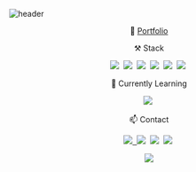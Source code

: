 <!--
**lzhxxn/lzhxxn** is a ✨ _special_ ✨ repository because its `README.md` (this file) appears on your GitHub profile.

Here are some ideas to get you started:

- 🔭 I’m currently working on ...
- 🌱 I’m currently learning ...
- 👯 I’m looking to collaborate on ...
- 🤔 I’m looking for help with ...
- 💬 Ask me about ...
- 📫 How to reach me: ...
- 😄 Pronouns: ...
- ⚡ Fun fact: ...
-->
![header](https://capsule-render.vercel.app/api?type=soft&color=auto&height=150&section=header&text=JihoonLee&fontSize=50&animation=twinkling)

<p align="center"> 💬 <a href="https://www.notion.so/LEE-JIHOON-d7910b6233b44d309723727ad15da6d2">Portfolio</a></p>
<p align="center"> ⚒ Stack </p>
<p align="center">
<p align="center">
  <img src="https://img.shields.io/badge/Java-007396?style=flat-square&logo=Java&logoColor=white"/></a>&nbsp
  <img src="https://img.shields.io/badge/Spring-6DB33F?style=flat-square&logo=Spring&logoColor=white"/></a>&nbsp 
  <img src="https://img.shields.io/badge/Javascript-ffb13b?style=flat-square&logo=javascript&logoColor=white"/></a>&nbsp 
  <img src="https://img.shields.io/badge/css-1572B6?style=flat-square&logo=css3&logoColor=white"/></a>&nbsp 
  <img src="https://img.shields.io/badge/Mysql-E6B91E?style=flat-square&logo=MySql&logoColor=white"/></a>&nbsp
  <img src="https://img.shields.io/badge/Oracle-F80000?style=flat-square&logo=Oracle&logoColor=white"/></a>&nbsp
</p>
<p align="center"> 🌱 Currently Learning </p>
<p align="center">
  <img src="https://img.shields.io/badge/Python-3766AB?style=flat-square&logo=Python&logoColor=white"/></a>&nbsp
</p>
<p align="center"> 📫  Contact </p>
<p align="center">
<a href="https://velog.io/@lzhxxn"><img src="https://img.shields.io/badge/Tech%20Blog-11B48A?style=flat-square&logo=Vimeo&logoColor=white&link=https://velog.io/@lzhxxn"/</a>&nbsp
<a href="iamzhliiv@gmail.com"><img src="https://img.shields.io/badge/Gmail-d14836?style=flat-square&logo=Gmail&logoColor=white&link=iamzhliiv@gmail.com"/></a>&nbsp
<a href="https://www.youtube.com/watch?v=AKl53l4gDjs"><img src="https://img.shields.io/badge/Youtube-ff0000?style=flat-square&logo=youtube&link=https://www.youtube.com/watch?v=AKl53l4gDjs"/></a>&nbsp
<a href="https://www.facebook.com/lzhxxn"><img src="https://img.shields.io/badge/facebook-1877f2?style=flat-square&logo=facebook&logoColor=white&link=https://www.facebook.com/lzhxxn"/></a>&nbsp
</p>
<div align=center>
<a href="https://hits.seeyoufarm.com"><img src="https://hits.seeyoufarm.com/api/count/incr/badge.svg?url=https%3A%2F%2Fgithub.com%2Flzhxxn&count_bg=%2332399C&title_bg=%23BEA2A2&icon=&icon_color=%23E7E7E7&title=hits&edge_flat=false"/></a>            
</div>

